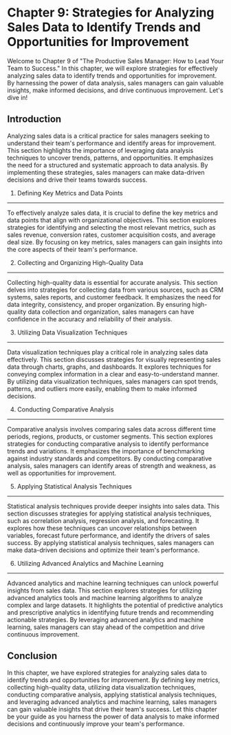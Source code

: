 Chapter 9: Strategies for Analyzing Sales Data to Identify Trends and Opportunities for Improvement
===================================================================================================

Welcome to Chapter 9 of "The Productive Sales Manager: How to Lead Your Team to Success." In this chapter, we will explore strategies for effectively analyzing sales data to identify trends and opportunities for improvement. By harnessing the power of data analysis, sales managers can gain valuable insights, make informed decisions, and drive continuous improvement. Let's dive in!

Introduction
------------

Analyzing sales data is a critical practice for sales managers seeking to understand their team's performance and identify areas for improvement. This section highlights the importance of leveraging data analysis techniques to uncover trends, patterns, and opportunities. It emphasizes the need for a structured and systematic approach to data analysis. By implementing these strategies, sales managers can make data-driven decisions and drive their teams towards success.

1. Defining Key Metrics and Data Points
---------------------------------------

To effectively analyze sales data, it is crucial to define the key metrics and data points that align with organizational objectives. This section explores strategies for identifying and selecting the most relevant metrics, such as sales revenue, conversion rates, customer acquisition costs, and average deal size. By focusing on key metrics, sales managers can gain insights into the core aspects of their team's performance.

2. Collecting and Organizing High-Quality Data
----------------------------------------------

Collecting high-quality data is essential for accurate analysis. This section delves into strategies for collecting data from various sources, such as CRM systems, sales reports, and customer feedback. It emphasizes the need for data integrity, consistency, and proper organization. By ensuring high-quality data collection and organization, sales managers can have confidence in the accuracy and reliability of their analysis.

3. Utilizing Data Visualization Techniques
------------------------------------------

Data visualization techniques play a critical role in analyzing sales data effectively. This section discusses strategies for visually representing sales data through charts, graphs, and dashboards. It explores techniques for conveying complex information in a clear and easy-to-understand manner. By utilizing data visualization techniques, sales managers can spot trends, patterns, and outliers more easily, enabling them to make informed decisions.

4. Conducting Comparative Analysis
----------------------------------

Comparative analysis involves comparing sales data across different time periods, regions, products, or customer segments. This section explores strategies for conducting comparative analysis to identify performance trends and variations. It emphasizes the importance of benchmarking against industry standards and competitors. By conducting comparative analysis, sales managers can identify areas of strength and weakness, as well as opportunities for improvement.

5. Applying Statistical Analysis Techniques
-------------------------------------------

Statistical analysis techniques provide deeper insights into sales data. This section discusses strategies for applying statistical analysis techniques, such as correlation analysis, regression analysis, and forecasting. It explores how these techniques can uncover relationships between variables, forecast future performance, and identify the drivers of sales success. By applying statistical analysis techniques, sales managers can make data-driven decisions and optimize their team's performance.

6. Utilizing Advanced Analytics and Machine Learning
----------------------------------------------------

Advanced analytics and machine learning techniques can unlock powerful insights from sales data. This section explores strategies for utilizing advanced analytics tools and machine learning algorithms to analyze complex and large datasets. It highlights the potential of predictive analytics and prescriptive analytics in identifying future trends and recommending actionable strategies. By leveraging advanced analytics and machine learning, sales managers can stay ahead of the competition and drive continuous improvement.

Conclusion
----------

In this chapter, we have explored strategies for analyzing sales data to identify trends and opportunities for improvement. By defining key metrics, collecting high-quality data, utilizing data visualization techniques, conducting comparative analysis, applying statistical analysis techniques, and leveraging advanced analytics and machine learning, sales managers can gain valuable insights that drive their team's success. Let this chapter be your guide as you harness the power of data analysis to make informed decisions and continuously improve your team's performance.
